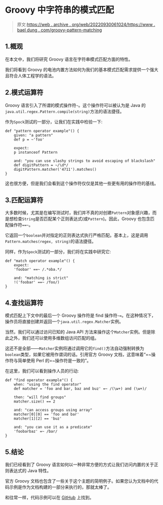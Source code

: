 # Groovy 中字符串的模式匹配

> 原文:[https://web . archive . org/web/20220930061024/https://www . bael dung . com/groovy-pattern-matching](https://web.archive.org/web/20220930061024/https://www.baeldung.com/groovy-pattern-matching)

## 1.概观

在本文中，我们将研究 Groovy 语言在字符串模式匹配方面的特性。

我们将看到 Groovy 的电池内置方法如何为我们的基本模式匹配需求提供一个强大且符合人体工程学的语法。

## 2.模式运算符

Groovy 语言引入了所谓的模式操作符`~`。这个操作符可以被认为是 Java 的`java.util.regex.Pattern.compile(string)`方法的语法捷径。

作为`Spock`测试的一部分，让我们在实践中检验一下:

```
def "pattern operator example"() {
    given: "a pattern"
    def p = ~'foo'

    expect:
    p instanceof Pattern

    and: "you can use slashy strings to avoid escaping of blackslash"
    def digitPattern = ~/\d*/
    digitPattern.matcher('4711').matches()
}
```

这也很方便，但是我们会看到这个操作符仅仅是其他一些更有用的操作符的基线。

## 3.匹配运算符

大多数时候，尤其是在编写测试时，我们并不真的对创建`Pattern`对象感兴趣，而是想检查`String`是否匹配某个正则表达式(或`Pattern`)。因此，Groovy 也包含匹配操作符`==~`。

它返回一个`boolean`并对指定的正则表达式执行严格匹配。基本上，这是调用`Pattern.matches(regex, string)`的语法捷径。

同样，作为`Spock`测试的一部分，我们将在实践中研究它:

```
def "match operator example"() {
    expect:
    'foobar' ==~ /.*oba.*/

    and: "matching is strict"
    !('foobar' ==~ /foo/)
}
```

## 4.查找运算符

模式匹配上下文中的最后一个 Groovy 操作符是 find 操作符`~=`。在这种情况下，操作员将直接创建并返回一个`java.util.regex.Matcher`实例。

当然，我们可以通过访问已知的 Java API 方法来操作这个`Matcher`实例。但是除此之外，我们还可以使用多维数组访问匹配的组。

这还不是全部——`Matcher`实例将通过调用它的`find()`方法自动强制转换为`boolean`类型，如果它被用作谓词的话。引用官方 Groovy 文档，这意味着“=~操作符与简单使用 Perl 的=~操作符是一致的”。

在这里，我们可以看到操作人员的行动:

```
def "find operator example"() {
    when: "using the find operator"
    def matcher = 'foo and bar, baz and buz' =~ /(\w+) and (\w+)/

    then: "will find groups"
    matcher.size() == 2

    and: "can access groups using array"
    matcher[0][0] == 'foo and bar'
    matcher[1][2] == 'buz'

    and: "you can use it as a predicate"
    'foobarbaz' =~ /bar/
}
```

## 5.结论

我们已经看到了 Groovy 语言如何以一种非常方便的方式让我们访问内置的关于正则表达式的 Java 特性。

官方 Groovy 文档也包含了一些关于这个主题的简明例子。如果您认为文档中的代码示例是作为文档构建的一部分来执行的，那就太棒了。

和往常一样，代码示例可以在 [GitHub](https://web.archive.org/web/20220630140629/https://github.com/eugenp/tutorials/tree/master/core-groovy-modules/core-groovy-2) 上找到。